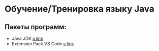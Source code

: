 # Обучение/Тренировка языку Java

## Пакеты программ:
- Java JDK [a link](https://www.oracle.com/java/technologies/downloads/)
- Extension Pack VS Code [a link](https://marketplace.visualstudio.com/items?itemName=vscjava.vscode-java-pack)